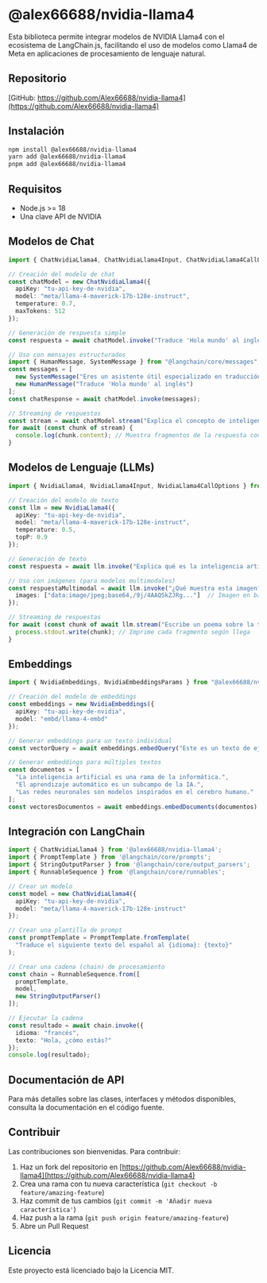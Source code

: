 # @alex66688/nvidia-llama4

Esta biblioteca permite integrar modelos de NVIDIA Llama4 con el ecosistema de LangChain.js, facilitando el uso de modelos como Llama4 de Meta en aplicaciones de procesamiento de lenguaje natural.

## Repositorio

[GitHub: https://github.com/Alex66688/nvidia-llama4](https://github.com/Alex66688/nvidia-llama4)

## Instalación

```bash
npm install @alex66688/nvidia-llama4 
yarn add @alex66688/nvidia-llama4 
pnpm add @alex66688/nvidia-llama4 
```

## Requisitos

- Node.js >= 18
- Una clave API de NVIDIA

## Modelos de Chat

```typescript
import { ChatNvidiaLlama4, ChatNvidiaLlama4Input, ChatNvidiaLlama4CallOptions } from "@alex66688/nvidia-llama4";

// Creación del modelo de chat
const chatModel = new ChatNvidiaLlama4({
  apiKey: "tu-api-key-de-nvidia",
  model: "meta/llama-4-maverick-17b-128e-instruct",
  temperature: 0.7,
  maxTokens: 512
});

// Generación de respuesta simple
const respuesta = await chatModel.invoke("Traduce 'Hola mundo' al inglés");

// Uso con mensajes estructurados
import { HumanMessage, SystemMessage } from "@langchain/core/messages";
const messages = [
  new SystemMessage("Eres un asistente útil especializado en traducción"),
  new HumanMessage("Traduce 'Hola mundo' al inglés")
];
const chatResponse = await chatModel.invoke(messages);

// Streaming de respuestas
const stream = await chatModel.stream("Explica el concepto de inteligencia artificial");
for await (const chunk of stream) {
  console.log(chunk.content); // Muestra fragmentos de la respuesta conforme llegan
}
```

## Modelos de Lenguaje (LLMs)

```typescript
import { NvidiaLlama4, NvidiaLlama4Input, NvidiaLlama4CallOptions } from "@alex66688/nvidia-llama4";

// Creación del modelo de texto
const llm = new NvidiaLlama4({
  apiKey: "tu-api-key-de-nvidia",
  model: "meta/llama-4-maverick-17b-128e-instruct",
  temperature: 0.5,
  topP: 0.9
});

// Generación de texto
const respuesta = await llm.invoke("Explica qué es la inteligencia artificial");

// Uso con imágenes (para modelos multimodales)
const respuestaMultimodal = await llm.invoke("¿Qué muestra esta imagen?", {
  images: ["data:image/jpeg;base64,/9j/4AAQSkZJRg..."]  // Imagen en base64
});

// Streaming de respuestas
for await (const chunk of await llm.stream("Escribe un poema sobre la tecnología")) {
  process.stdout.write(chunk); // Imprime cada fragmento según llega
}
```

## Embeddings

```typescript
import { NvidiaEmbeddings, NvidiaEmbeddingsParams } from "@alex66688/nvidia-llama4";

// Creación del modelo de embeddings
const embeddings = new NvidiaEmbeddings({
  apiKey: "tu-api-key-de-nvidia",
  model: "embd/llama-4-embd"
});

// Generar embeddings para un texto individual
const vectorQuery = await embeddings.embedQuery("Este es un texto de ejemplo");

// Generar embeddings para múltiples textos
const documentos = [
  "La inteligencia artificial es una rama de la informática.",
  "El aprendizaje automático es un subcampo de la IA.",
  "Las redes neuronales son modelos inspirados en el cerebro humano."
];
const vectoresDocumentos = await embeddings.embedDocuments(documentos);
```

## Integración con LangChain

```typescript
import { ChatNvidiaLlama4 } from '@alex66688/nvidia-llama4';
import { PromptTemplate } from '@langchain/core/prompts';
import { StringOutputParser } from '@langchain/core/output_parsers';
import { RunnableSequence } from '@langchain/core/runnables';

// Crear un modelo
const model = new ChatNvidiaLlama4({ 
  apiKey: "tu-api-key-de-nvidia",
  model: "meta/llama-4-maverick-17b-128e-instruct" 
});

// Crear una plantilla de prompt
const promptTemplate = PromptTemplate.fromTemplate(
  "Traduce el siguiente texto del español al {idioma}: {texto}"
);

// Crear una cadena (chain) de procesamiento
const chain = RunnableSequence.from([
  promptTemplate,
  model,
  new StringOutputParser()
]);

// Ejecutar la cadena
const resultado = await chain.invoke({
  idioma: "francés",
  texto: "Hola, ¿cómo estás?"
});
console.log(resultado);
```

## Documentación de API

Para más detalles sobre las clases, interfaces y métodos disponibles, consulta la documentación en el código fuente.

## Contribuir

Las contribuciones son bienvenidas. Para contribuir:

1. Haz un fork del repositorio en [https://github.com/Alex66688/nvidia-llama4](https://github.com/Alex66688/nvidia-llama4)
2. Crea una rama con tu nueva característica (`git checkout -b feature/amazing-feature`)
3. Haz commit de tus cambios (`git commit -m 'Añadir nueva característica'`)
4. Haz push a la rama (`git push origin feature/amazing-feature`)
5. Abre un Pull Request

## Licencia

Este proyecto está licenciado bajo la Licencia MIT.